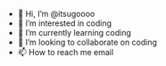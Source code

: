 - 👋 Hi, I’m @itsugoooo
- 👀 I’m interested in coding
- 🌱 I’m currently learning coding
- 💞️ I’m looking to collaborate on coding
- 📫 How to reach me email

<!---
itsugoooo/itsugoooo is a ✨ special ✨ repository because its `README.md` (this file) appears on your GitHub profile.
You can click the Preview link to take a look at your changes.
--->
